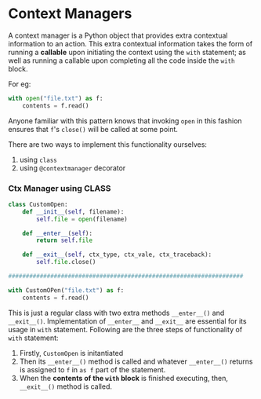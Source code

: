 # Context Managers

A context manager is a Python object that provides extra contextual information to an action.
This extra contextual information takes the form of running a **callable** upon initiating the 
context using the `with` statement; as well as running a callable upon completing all the code 
inside the `with` block. 

For eg:

```python
with open("file.txt") as f:
    contents = f.read()
```

Anyone familiar with this pattern knows that invoking `open` in this fashion ensures that 
`f`'s `close()` will be called at some point. 

There are two ways to implement this functionality ourselves:

1. using `class`
2. using `@contextmanager` decorator

### Ctx Manager using CLASS

```python
class CustomOpen:
    def __init__(self, filename):
        self.file = open(filename)

    def __enter__(self):
        return self.file

    def __exit__(self, ctx_type, ctx_vale, ctx_traceback):
        self.file.close()

###################################################################

with CustomOPen("file.txt") as f:
    contents = f.read()

```

This is just a regular class with two extra methods `__enter__()` and `__exit__()`.
Implementation of `__enter__` and `__exit__` are essential for its usage in `with` statement.
Following are the three steps of functionality of `with` statement:

1. Firstly, `CustomOpen` is initantiated
2. Then its `__enter__()` method is called and whatever `__enter__()` returns is 
assigned to `f` in `as f` part of the statement.
3. When the **contents of the `with` block** is finished executing, 
then, `__exit__()` method is called.

###

